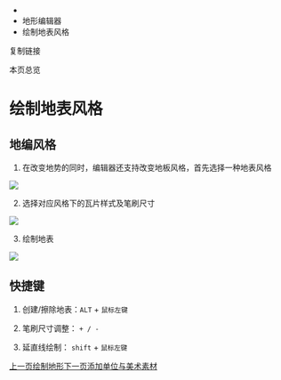   * [](/)
  * 地形编辑器
  * 绘制地表风格

复制链接

本页总览

# 绘制地表风格

## 地编风格[​](/Manual/SceneEditor/绘制地表风格#地编风格 "地编风格��的直接链接")

  1. 在改变地势的同时，编辑器还支持改变地板风格，首先选择一种地表风格

![](https://doc.sce.xd.com/assets/images/地表风格-3eaae1a36bbc4e3568516881cef14405.png)

  2. 选择对应风格下的瓦片样式及笔刷尺寸

![](https://doc.sce.xd.com/assets/images/地表瓦片-587c88a64f47cff610c1b04737403ccc.png)

  3. 绘制地表

![](https://doc.sce.xd.com/assets/images/绘制地表-aada7702a4ef52e382640fe952363a00.png)

## 快捷键[​](/Manual/SceneEditor/绘制地表风格#快捷键 "快捷键的直接链接")

  1. 创建/擦除地表：`ALT` \+ `鼠标左键`

  2. 笔刷尺寸调整： `+ / -`

  3. 延直线绘制： `shift` \+ `鼠标左键`

[上一页绘制地形](/Manual/SceneEditor/绘制地形)[下一页添加单位与美术素材](/Manual/SceneEditor/添加单位与美术素材)


